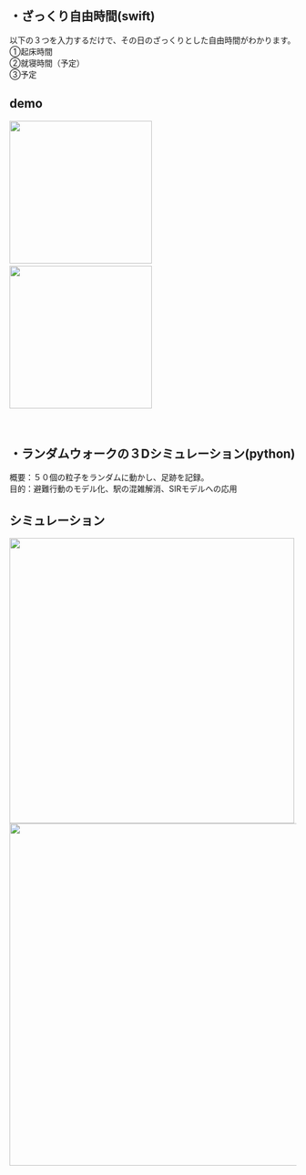 ## ・ざっくり自由時間(swift)
以下の３つを入力するだけで、その日のざっくりとした自由時間がわかります。  
①起床時間  
②就寝時間（予定）  
③予定  

## demo
<img src = "https://user-images.githubusercontent.com/57177320/87248011-0b2d2a00-c492-11ea-93aa-eb86ff45013a.png" width ="250">　　　<img src = "https://user-images.githubusercontent.com/57177320/87247788-e4222880-c490-11ea-9fab-2ae31f41fec8.png" width ="250">
<br>
<br>
<br>
## ・ランダムウォークの３Dシミュレーション(python)
概要：５０個の粒子をランダムに動かし、足跡を記録。  
目的：避難行動のモデル化、駅の混雑解消、SIRモデルへの応用  

## シミュレーション
<img src = "https://user-images.githubusercontent.com/57177320/87248378-1f722680-c494-11ea-87bd-575b4006bcd3.png" width ="500">
<img src = "https://user-images.githubusercontent.com/57177320/87248448-6b24d000-c494-11ea-9568-5f73f589b7fb.png" width ="600">
